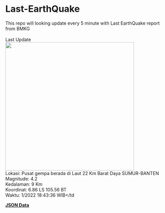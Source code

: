 # Last-EarthQuake
This repo will looking update every 5 minute with Last EarthQuake report from BMKG
<br>
<br>
Last Update
<br>
<img src="https://ews.bmkg.go.id/TEWS/data/20221126184336.mmi.jpg" width="400"/>
<br>
Lokasi: Pusat gempa berada di Laut 22 Km Barat Daya SUMUR-BANTEN <br>
Magnitude: 4.2 <br>
Kedalaman: 9 Km <br>
Koordinat: 6.86 LS 105.56 BT <br>
Waktu: 1/2022 18:43:36 WIB</td <br>

<a href="./data/data.json">**JSON Data**</a>
